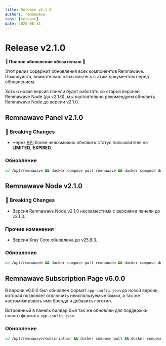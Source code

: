 ```yaml
---
title: Release v2.1.0
authors: remnawave
tags: [release]
date: 2025-08-13
---
```


# Release v2.1.0

**🚧 Полное обновление обязательно 🚧**

Этот релиз содержит обновления всех компонентов Remnawave. Пожалуйста, внимательно ознакомьтесь с этим документом перед обновлением.

<!-- truncate -->

Хоть и новая версия панели _будет_ работать со старой версией Remnawave Node (до v2.1.0), мы настоятельно рекомендуем обновить Remnawave Node до версии v2.1.0.

## Remnawave Panel v2.1.0

### 🔄 Breaking Changes

- Через [API](/api#tag/users-controller/patch/api/users) более невозможно обновить статус пользователя на **LIMITED**, **EXPIRED**.

### Обновление

```bash
cd /opt/remnawave && docker compose pull remnawave && docker compose down && docker compose up -d && docker compose logs -f -t
```

## Remnawave Node v2.1.0

### 🔄 Breaking Changes

- Версия Remnawave Node v2.1.0 несовместима с версиями панели до v2.1.0.

### Прочие изменения

- Версия Xray Core обновлена до v25.8.3.

### Обновление

```bash
cd /opt/remnanode && docker compose pull remnanode && docker compose down && docker compose up -d && docker compose logs -f -t
```

## Remnawave Subscription Page v6.0.0

В версии v6.0.0 был обновлен формат `app-config.json` до новой версии, которая позволяет отключить неиспользуемые языки, а так же кастомизировать имя бренда и добавить логотип.

Встроенный в панель билдер был так же обновлен для поддержки нового формата `app-config.json`.

### Обновление

```bash
cd /opt/remnawave/subscription && docker compose pull && docker compose down && docker compose up -d && docker compose logs -f -t
```
